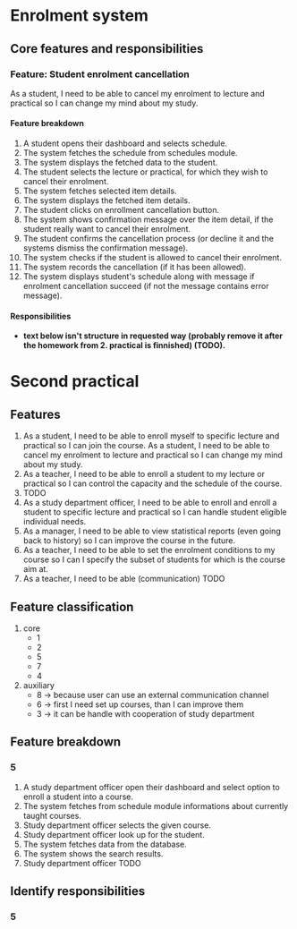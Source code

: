 # Enrolment system

## Core features and responsibilities

### Feature: Student enrolment cancellation
As a student, I need to be able to cancel my enrolment to lecture and practical so I can change my mind about my study.

#### Feature breakdown
1. A student opens their dashboard and selects schedule.
2. The system fetches the schedule from schedules module.
3. The system displays the fetched data to the student.
4. The student selects the lecture or practical, for which they wish to cancel their enrolment.
5. The system fetches selected item details.
6. The system displays the fetched item details.
7. The student clicks on enrollment cancellation button.
8. The system shows confirmation message over the item detail, if the student really want to cancel their enrolment.
9. The student confirms the cancellation process (or decline it and the systems dismiss the confirmation message).
10. The system checks if the student is allowed to cancel their enrolment.
11. The system records the cancellation (if it has been allowed).
12. The system displays student's schedule along with message if enrolment cancellation succeed (if not the message contains error message).

#### Responsibilities

- **text below isn't structure in requested way (probably remove it after the homework from 2. practical is finnished) (TODO).**

# Second practical
## Features
1. As a student, I need to be able to enroll myself to specific lecture and practical so I can join the course.
As a student, I need to be able to cancel my enrolment to lecture and practical so I can change my mind about my study.
3. As a teacher, I need to be able to enroll a student to my lecture or practical so I can control the capacity and the schedule of the course.
4. TODO
5. As a study department officer, I need to be able to enroll and enroll a student to specific lecture and practical so I can handle student eligible individual needs.
6. As a manager, I need to be able to view statistical reports (even going back to history) so I can improve the course in the future.
7. As a teacher, I need to be able to set the enrolment conditions to my course so I can I specify the subset of students for which is the course aim at.
8. As a teacher, I need to be able (communication) TODO

## Feature classification
1. core
    - 1
    - 2
    - 5
    - 7
    - 4
2. auxiliary
    - 8 -> because user can use an external communication channel
    - 6 -> first I need set up courses, than I can improve them
    - 3 -> it can be handle with cooperation of study department

## Feature breakdown
### 5
1. A study department officer open their dashboard and select option to enroll a student into a course.
2. The system fetches from schedule module informations about currently taught courses.
3. Study department officer selects the given course.
4. Study department officer look up for the student.
5. The system fetches data from the database.
6. The system shows the search results.
7. Study department officer TODO

## Identify responsibilities
### 5
